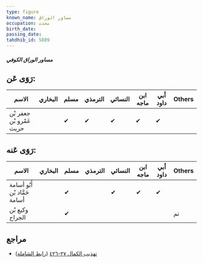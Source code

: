 ```yaml
---
type: figure
known_name: مساور الوراق
occupation: محدث
birth_date:
passing_date:
tahdhib_id: 5889
---
```

##### مساور الوراق الكوفي

## رَوَى عَن:
| الاسم                    | البخاري | مسلم | الترمذي | النسائي | ابن ماجه | أبي داود | Others |
| ------------------------ | ------- | ---- | ------- | ------- | -------- | -------- | ------ |
| جعفر بْن عَمْرو بْن حريث |         | ✔    | ✔       | ✔       | ✔        | ✔        |        |
## رَوَى عَنه:
| الاسم                         | البخاري | مسلم | الترمذي | النسائي | ابن ماجه | أبي داود | Others |
| ----------------------------- | ------- | ---- | ------- | ------- | -------- | -------- | ------ |
| أَبُو أسامة حَمَّاد بْن أسامة |         | ✔    |         | ✔       | ✔        | ✔        |        |
| وكيع بْن الجراح               |         | ✔    |         |         |          |          | تم     |
## مراجع
- [تهذيب الكمال ٢٧-٤٢٦](obsidian://open?vault=Tahdhib-al-Kamal&file=Figures/٥٨٨٩-مساور%20الوراق%20الكوفي) ([رابط الشاملة](https://shamela.ws/book/3722/14815))